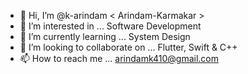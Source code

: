 - 👋 Hi, I’m @k-arindam < Arindam-Karmakar >
- 👀 I’m interested in ... Software Development
- 🌱 I’m currently learning ... System Design
- 💞️ I’m looking to collaborate on ... Flutter, Swift & C++
- 📫 How to reach me ... arindamk410@gmail.com

<!---
k-arindam/k-arindam is a ✨ special ✨ repository because its `README.md` (this file) appears on your GitHub profile.
You can click the Preview link to take a look at your changes.
--->
